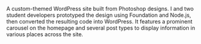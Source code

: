 A custom-themed WordPress site built from Photoshop designs. I and two student developers prototyped the design using Foundation and Node.js, then converted the resulting code into WordPress. It features a prominent carousel on the homepage and several post types to display information in various places across the site.
